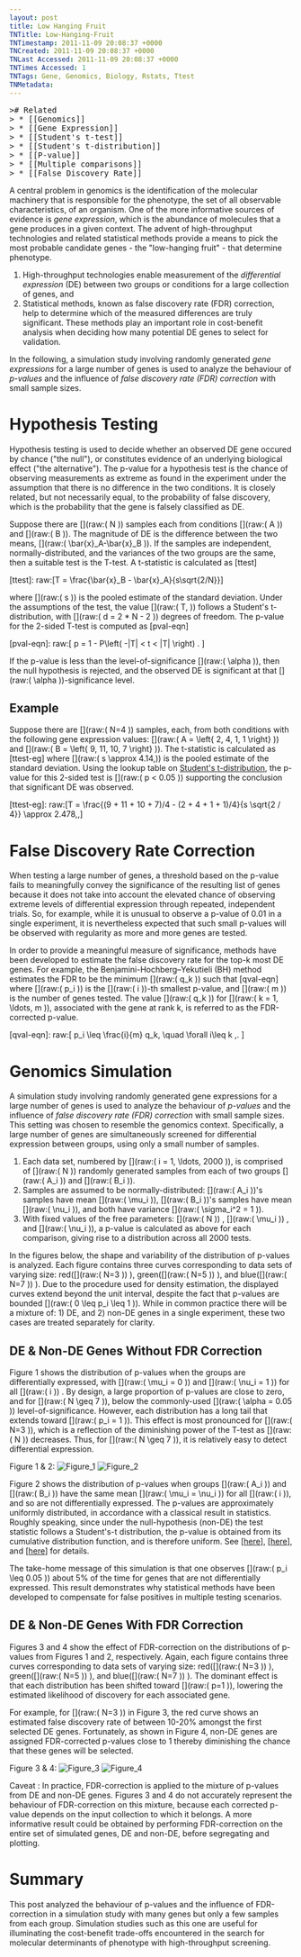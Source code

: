 ```yaml
---
layout: post
title: Low Hanging Fruit
TNTitle: Low-Hanging-Fruit
TNTimestamp: 2011-11-09 20:08:37 +0000
TNCreated: 2011-11-09 20:08:37 +0000
TNLast Accessed: 2011-11-09 20:08:37 +0000
TNTimes Accessed: 1
TNTags: Gene, Genomics, Biology, Rstats, Ttest
TNMetadata:
---
```




<pre class="action ideaaction">
># Related
> * [[Genomics]]
> * [[Gene Expression]]
> * [[Student's t-test]]
> * [[Student's t-distribution]]
> * [[P-value]]
> * [[Multiple comparisons]]
> * [[False Discovery Rate]]
</pre>

[Genomics]: http://en.wikipedia.org/wiki/Genomics
[Gene Expression]: http://en.wikipedia.org/wiki/Gene_Expression
[Student's t-test]: http://en.wikipedia.org/wiki/Student\%27s_t-test
[Student's t-distribution]: http://en.wikipedia.org/wiki/Student\%27s_t-distribution
[P-value]: http://en.wikipedia.org/wiki/P-value
[Multiple comparisons]: http://en.wikipedia.org/wiki/Multiple_comparisons
[False Discovery Rate]: http://en.wikipedia.org/wiki/False_Discovery_Rate


[Figure_1]: sim.t.test.density-p-value-p1.jpg "Figure 1"
[Figure_2]: sim.t.test.density-p-value-p2.jpg "Figure 2"
[Figure_3]: sim.t.test.density-p-value-p3.jpg "Figure 3"
[Figure_4]: sim.t.test.density-p-value-p4.jpg "Figure 4"

<!--
[sim.t.test.density-p-value-p1.jpg]: http://lh3.ggpht.com/-AHYz5NXycB0/TsRmvcFx40I/AAAAAAAABLE/i-OFk4ttoMc/sim.t.test.density-p-value-p1.jpg =340x "Figure 1"
[sim.t.test.density-p-value-p2.jpg]: http://lh5.ggpht.com/-wJop5cKhbjo/TsRmwHgEGII/AAAAAAAABLI/dnim9avBhAE/sim.t.test.density-p-value-p2.jpg =340x "Figure 2"
[sim.t.test.density-p-value-p3.jpg]: http://lh3.ggpht.com/-uSfKnS_-WRQ/TsRmwxz7EBI/AAAAAAAABLM/yKqLXcC4RwI/sim.t.test.density-p-value-p3.jpg =340x "Figure 3"
[sim.t.test.density-p-value-p4.jpg]: http://lh4.ggpht.com/-OY15_MfRzdE/TsRmxXjKp0I/AAAAAAAABLQ/_EF_TaGBlyw/sim.t.test.density-p-value-p4.jpg =340x "Figure 4"
# Low-Hanging Fruit
> %justcenter%
> ![sim.t.test.density-p-value-p1.jpg][]
>
> Figure 1
>
> ![sim.t.test.density-p-value-p2.jpg][]
>
> Figure 2
<div class="justcenter"> </div>
-->

A central problem in genomics is the identification of the molecular machinery that is responsible for the phenotype, the set of all observable characteristics, of an organism.  One of the more informative sources of evidence is _gene expression_, which is the abundance of molecules that a gene produces in a given context.  The advent of high-throughput technologies and related statistical methods provide a means to pick the most probable candidate genes - the "low-hanging fruit" - that determine phenotype.

1. High-throughput technologies enable measurement of the _differential expression_ (DE) between two groups or conditions for a large collection of genes, and 
1. Statistical methods, known as false discovery rate (FDR) correction, help to determine which of the measured differences are truly significant.  These methods play an important role in cost-benefit analysis when deciding how many potential DE genes to select for validation.

<!-- This post examines the behaviour of **p-values** and the **false discovery rate (FDR)** for small samples. -->

In the following, a simulation study involving randomly generated _gene expressions_ for a large number of genes is used to analyze the behaviour of _p-values_ and the influence of _false discovery rate (FDR) correction_ with small sample sizes.


# Hypothesis Testing

Hypothesis testing is used to decide whether an observed DE gene occured by chance ("the null"), or constitutes evidence of an underlying biological effect ("the alternative").  The p-value for a hypothesis test is the chance of observing measurements as extreme as found in the experiment under the assumption that there is no difference in the two conditions.  It is closely related, but not necessarily equal, to the probability of false discovery, which is the probability that the gene is falsely classified as DE.

Suppose there are [](raw:\( N \)) samples each from conditions [](raw:\( A \)) and [](raw:\( B \)).  The magnitude of DE is the difference between the two means, [](raw:\( \bar{x}_A-\bar{x}_B \)).  If the samples are independent, normally-distributed, and the variances of the two groups are the same, then a suitable test is the T-test.  A t-statistic is calculated as [ttest]

[ttest]: raw:\[T =  \frac{\bar{x}_B - \bar{x}_A}{s\sqrt{2/N}}\]

where [](raw:\( s \)) is the pooled estimate of the standard deviation.  Under the assumptions of the test, the value [](raw:\( T\, \)) follows a Student's t-distribution, with [](raw:\( d = 2 * N - 2 \)) degrees of freedom.  The p-value for the 2-sided T-test is computed as [pval-eqn]

[pval-eqn]: raw:\[ p = 1 - P\left( -|T| < t < |T| \right) . \]

If the p-value is less than the level-of-significance [](raw:\( \alpha \)), then the null hypothesis is rejected, and the observed DE is significant at that [](raw:\( \alpha \))-significance level.

## Example

Suppose there are [](raw:\( N=4 \)) samples, each, from both conditions with the following gene expression values:  [](raw:\( A = \left\{ 2, 4, 1, 1 \right\} \)) and [](raw:\( B = \left\{ 9, 11, 10, 7 \right\} \)).  The t-statistic is calculated as [ttest-eg] where [](raw:\( s \approx 4.14\,\)) is the pooled estimate of the standard deviation.  Using the lookup table on [Student's t-distribution], the p-value for this 2-sided test is [](raw:\( p < 0.05 \)) supporting the conclusion that significant DE was observed.

[ttest-eg]: raw:\[T = \frac{(9 + 11 + 10 + 7)/4 - (2 + 4 + 1 + 1)/4}{s \sqrt{2 / 4}} \approx 2.478\,,\]

<!-- x = np.array([[2,4,1,1],[9,11,10,7]]); np.diff(np.mean(x, axis=1))*sqrt(2)/(np.std(x, ddof=1)) -->

# False Discovery Rate Correction

When testing a large number of genes, a threshold based on the p-value fails to meaningfully convey the significance of the resulting list of genes because it does not take into account the elevated chance of observing extreme levels of differential expression through repeated, independent trials.  So, for example, while it is unusual to observe a p-value of 0.01 in a single experiment, it is nevertheless expected that such small p-values will be observed with regularity as more and more genes are tested. 

In order to provide a meaningful measure of significance, methods have been developed to estimate the false discovery rate for the top-k most DE genes.  For example, the Benjamini-Hochberg–Yekutieli (BH) method estimates the FDR to be the minimum [](raw:\( q_k \)) such that [qval-eqn] where [](raw:\( p_i \)) is the [](raw:\( i \))-th smallest p-value, and [](raw:\( m \)) is the number of genes tested.  The value [](raw:\( q_k \)) for [](raw:\( k = 1, \ldots, m \)), associated with the gene at rank k, is referred to as the FDR-corrected p-value.

[qval-eqn]: raw:\[ p_i \leq \frac{i}{m} q_k, \quad \forall i\leq k \,. \]


# Genomics Simulation

A simulation study involving randomly generated gene expressions for a large number of genes is used to analyze the behaviour of _p-values_ and the influence of _false discovery rate (FDR) correction_ with small sample sizes.  This setting was chosen to resemble the genomics context.  Specifically, a large number of genes are simultaneously screened for differential expression between groups, using only a small number of samples.

1. Each data set, numbered by [](raw:\( i = 1, \ldots, 2000 \)), is comprised of [](raw:\( N \)) randomly generated samples from each of two groups [](raw:\( A_i \)) and [](raw:\( B_i \)).
1. Samples are assumed to be normally-distributed: [](raw:\( A_i \))'s samples have mean [](raw:\( \mu_i \)), [](raw:\( B_i \))'s samples have mean [](raw:\( \nu_i \)), and both have variance [](raw:\( \sigma_i^2 = 1 \)).
1. With fixed values of the free parameters: [](raw:\( N \)) , [](raw:\( \mu_i \)) , and [](raw:\( \nu_i \)), a p-value is calculated as above for each comparison, giving rise to a distribution across all 2000 tests.
 
In the figures below, the shape and variability of the distribution of p-values is analyzed.  Each figure contains three curves corresponding to data sets of varying size: red([](raw:\( N=3 \)) ), green([](raw:\( N=5 \)) ), and blue([](raw:\( N=7 \)) ).  Due to the procedure used for density estimation, the displayed curves extend beyond the unit interval, despite the fact that p-values are bounded [](raw:\( 0 \leq p_i \leq 1 \)).  While in common practice there will be a mixture of: 1) DE, and 2) non-DE genes in a single experiment, these two cases are treated separately for clarity.

## DE & Non-DE Genes Without FDR Correction

Figure 1 shows the distribution of p-values when the groups are differentially expressed, with [](raw:\( \mu_i = 0 \)) and [](raw:\( \nu_i = 1 \)) for all [](raw:\( i \)) .  By design, a large proportion of p-values are close to zero, and for [](raw:\( N \geq 7 \)),  below the commonly-used [](raw:\( \alpha = 0.05 \)) level-of-significance.  However, each distribution has a long tail that extends toward [](raw:\( p_i = 1 \)).  This effect is most pronounced for [](raw:\( N=3 \)), which is a reflection of the diminishing power of the T-test as [](raw:\( N \)) decreases.  Thus, for [](raw:\( N \geq 7 \)), it is relatively easy to detect differential expression.

Figure 1 & 2: ![Figure_1][] ![Figure_2][]


Figure 2 shows the distribution of p-values when groups [](raw:\( A_i \)) and [](raw:\( B_i \)) have the same mean [](raw:\( \mu_i = \nu_i \)) for all [](raw:\( i \)), and so are not differentially expressed.  The p-values are approximately uniformly distributed, in accordance with a classical result in statistics.  Roughly speaking, since under the null-hypothesis (non-DE) the test statistic follows a Student's-t distribution, the p-value is obtained from its cumulative distribution function, and is therefore uniform.  See [[here][here1]], [[here][here2]], and [[here][here3]] for details.

The take-home message of this simulation is that one observes [](raw:\( p_i \leq 0.05 \)) about 5% of the time for genes that are not differentially expressed.  This result demonstrates why statistical methods have been developed to compensate for false positives in multiple testing scenarios.

[here1]: http://stats.stackexchange.com/questions/10613/why-p-values-are-uniformly-distributed
[here2]: http://en.wikipedia.org/wiki/Probability_integral_transform
[here3]: http://pubs.amstat.org/doi/abs/10.1198/000313008X332421


## DE & Non-DE Genes With FDR Correction

Figures 3 and 4 show the effect of FDR-correction on the distributions of p-values from Figures 1 and 2, respectively.  Again, each figure contains three curves corresponding to data sets of varying size: red([](raw:\( N=3 \)) ), green([](raw:\( N=5 \)) ), and blue([](raw:\( N=7 \)) ).  The dominant effect is that each distribution has been shifted toward [](raw:\( p=1 \)), lowering the estimated likelihood of discovery for each associated gene. 

For example, for [](raw:\( N=3 \)) in Figure 3, the red curve shows an estimated false discovery rate of between 10-20% amongst the first selected DE genes.  Fortunately, as shown in Figure 4, non-DE genes are assigned FDR-corrected p-values close to 1 thereby diminishing the chance that these genes will be selected. 

Figure 3 & 4: ![Figure_3][] ![Figure_4][]


Caveat 
: In practice, FDR-correction is applied to the mixture of p-values from DE and non-DE genes.  Figures 3 and 4 do not accurately represent the behaviour of FDR-correction on this mixture, because each corrected p-value depends on the input collection to which it belongs.  A more informative result could be obtained by performing FDR-correction on the entire set of simulated genes, DE and non-DE, before segregating and plotting.


# Summary

This post analyzed the behaviour of p-values and the influence of FDR-correction in a simulation study with many genes but only a few samples from each group.  Simulation studies such as this one are useful for illuminating the cost-benefit trade-offs encountered in the search for molecular determinants of phenotype with high-throughput screening.




